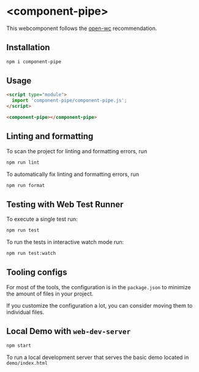 # \<component-pipe>

This webcomponent follows the [open-wc](https://github.com/open-wc/open-wc) recommendation.

## Installation

```bash
npm i component-pipe
```

## Usage

```html
<script type="module">
  import 'component-pipe/component-pipe.js';
</script>

<component-pipe></component-pipe>
```

## Linting and formatting

To scan the project for linting and formatting errors, run

```bash
npm run lint
```

To automatically fix linting and formatting errors, run

```bash
npm run format
```

## Testing with Web Test Runner

To execute a single test run:

```bash
npm run test
```

To run the tests in interactive watch mode run:

```bash
npm run test:watch
```


## Tooling configs

For most of the tools, the configuration is in the `package.json` to minimize the amount of files in your project.

If you customize the configuration a lot, you can consider moving them to individual files.

## Local Demo with `web-dev-server`

```bash
npm start
```

To run a local development server that serves the basic demo located in `demo/index.html`
